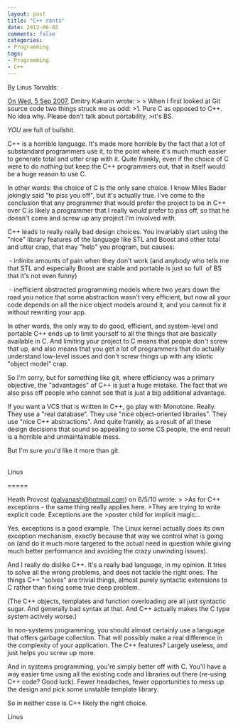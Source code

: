 ```yaml
---
layout: post
title: "C++ rants"
date: 2013-06-05
comments: false
categories:
- Programming
tags:
- Programming
- C++
---
```


By <span style="background-color: white; font-family: arial, sans-serif;">Linus Torvalds:</span>

<a href="http://thread.gmane.org/gmane.comp.version-control.git/57643/focus=57918">On Wed, 5 Sep 2007</a>, Dmitry Kakurin wrote:
&gt;
&gt; When I first looked at Git source code two things struck me as odd:
&gt;1. Pure C as opposed to C++. No idea why. Please don't talk about portability,
&gt;it's BS.

*YOU* are full of bullshit.

C++ is a horrible language. It's made more horrible by the fact that a lot of substandard programmers use it, to the point where it's much much easier to generate total and utter crap with it. Quite frankly, even if the choice of C were to do *nothing* but keep the C++ programmers out, that in itself would be a huge reason to use C.

In other words: the choice of C is the only sane choice. I know Miles Bader jokingly said "to piss you off", but it's actually true. I've come to the conclusion that any programmer that would prefer the project to be in C++ over C is likely a programmer that I really *would* prefer to piss off, so that he doesn't come and screw up any project I'm involved with.

C++ leads to really really bad design choices. You invariably start using the "nice" library features of the language like STL and Boost and other total and utter crap, that may "help" you program, but causes:

&nbsp;- infinite amounts of pain when they don't work (and anybody who tells me that STL and especially Boost are stable and portable is just so full &nbsp;of BS that it's not even funny)

&nbsp;- inefficient abstracted programming models where two years down the road you notice that some abstraction wasn't very efficient, but now all your code depends on all the nice object models around it, and you cannot fix it without rewriting your app.

In other words, the only way to do good, efficient, and system-level and portable C++ ends up to limit yourself to all the things that are basically available in C. And limiting your project to C means that people don't screw that up, and also means that you get a lot of programmers that do actually understand low-level issues and don't screw things up with any idiotic "object model" crap.

So I'm sorry, but for something like git, where efficiency was a primary objective, the "advantages" of C++ is just a huge mistake. The fact that we also piss off people who cannot see that is just a big additional
advantage.

If you want a VCS that is written in C++, go play with Monotone. Really. They use a "real database". They use "nice object-oriented libraries". They use "nice C++ abstractions". And quite frankly, as a result of all these design decisions that sound so appealing to some CS people, the end result is a horrible and unmaintainable mess.

But I'm sure you'd like it more than git.

<span class="Apple-tab-span" style="white-space: pre;">   </span>Linus

=====

Heath Provost (galvanash@hotmail.com) on 6/5/10 wrote:
&gt;
&gt;As for C++ exceptions - the same thing really applies here.
&gt;They are trying to write explicit code. Exceptions are the
&gt;poster child for implicit magic...

Yes, exceptions is a good example. The Linux kernel actually does its own exception mechanism, exactly because that way we control what is going on (and do it much more targeted to the actual need in question while giving much better performance and avoiding the crazy unwinding issues).

And I really do dislike C++. It's a really bad language, in my opinion. It tries to solve all the wrong problems, and does not tackle the right ones. The things C++ "solves" are trivial things, almost purely syntactic extensions to C rather than fixing some true deep problem.

(The C++ objects, templates and function overloading are all just syntactic sugar. And generally bad syntax at that. And C++ actually makes the C type system actively worse.)

In non-systems programming, you should almost certainly use a language that offers garbage collection. That will possibly make a real difference in the complexity of your application. The C++ features? Largely useless, and just helps you screw up more.

And in systems programming, you're simply better off with C. You'll have a way easier time using all the existing code and libraries out there (re-using C++ code? Good luck). Fewer headaches, fewer opportunities to mess up the design and pick some unstable template library.

So in neither case is C++ likely the right choice.

Linus



